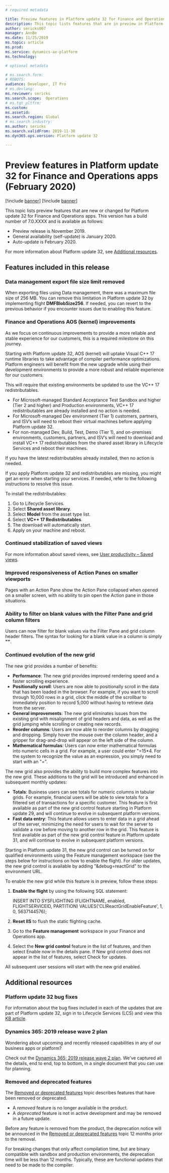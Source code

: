 ```yaml
---
# required metadata

title: Preview features in Platform update 32 for Finance and Operations apps (February 2020)
description: This topic lists features that are in preview in Platform update 32 for Finance and Operations apps. 
author: sericks007
manager: AnnBe
ms.date: 11/25/2019
ms.topic: article
ms.prod: 
ms.service: dynamics-ax-platform
ms.technology: 

# optional metadata

# ms.search.form: 
# ROBOTS: 
audience: Developer, IT Pro
# ms.devlang: 
ms.reviewer: sericks
ms.search.scope:  Operations
# ms.tgt_pltfrm: 
ms.custom: 
ms.assetid:
ms.search.region: Global
# ms.search.industry: 
ms.author: sericks
ms.search.validFrom: 2019-11-30
ms.dyn365.ops.version: Platform update 32

---
```

# Preview features in Platform update 32 for Finance and Operations apps (February 2020)

[!include [banner](../includes/banner.md)]
[!include [banner](../includes/preview-banner.md)]

This topic lists preview features that are new or changed for Platform update 32 for Finance and Operations apps. This version has a build number of 7.0.XXXX and is available as follows:

- Preview release is November 2019.
- General availability (self-update) is January 2020.
- Auto-update is February 2020.

For more information about Platform update 32, see [Additional resources](whats-new-platform-update-32.md#additional-resources).

## Features included in this release

### Data management export file size limit removed
When exporting files using Data management, there was a maximum file size of 256 MB. You can remove this limitation in Platform update 32 by implementing flight **DMFBlobSize256**. If needed, you can revert to the previous behavior if you encounter issues due to enabling this feature.

### Finance and Operations AOS (kernel) improvements
As we focus on continuous improvements to provide a more reliable and stable experience for our customers, this is a required milestone on this journey.

Starting with Platform update 32, AOS (kernel) will uptake Visual C++ 17 runtime libraries to take advantage of compiler performance optimizations. Platform engineers will benefit from the new upgrade while using their development environments to provide a more robust and reliable experience for our customers.

This will require that existing environments be updated to use the VC++ 17 redistributables.

- For Microsoft-managed Standard Acceptance Test Sandbox and higher (Tier 2 and higher) and Production environments, VC++ 17 redistributables are already installed and no action is needed.
- For Microsoft-managed Dev environment (Tier 1) customers, partners, and ISV’s will need to reboot their virtual machines before applying Platform update 32.
- For non-managed Dev, Build, Test, Demo (Tier 1), and on-premises environments, customers, partners, and ISV’s will need to download and install VC++ 17 redistributables from the shared asset library in Lifecycle Services and reboot their machines.

If you have the latest redistributables already installed, then no action is needed.

If you apply Platform update 32 and redistributables are missing, you might get an error when starting your services. If needed, refer to the following instructions to resolve this issue.

To install the redistributables:
1. Go to Lifecycle Services.
2. Select **Shared asset library**.
3. Select **Model** from the asset type list.
4. Select **VC++ 17 Redistributables**.
5. The download will automatically start.
6. Apply on your machine and reboot.

### Continued stabilization of saved views
For more information about saved views, see [User productivity – Saved views](https://docs.microsoft.com/dynamics365-release-plan/2019wave2/finance-operations-crossapp-capabilities/user-productivity-saved-views).

### Improved responsiveness of Action Panes on smaller viewports
Pages with an Action Pane show the Action Pane collapsed when opened on a smaller screen, with no ability to pin open the Action pane in those situations.  

### Ability to filter on blank values with the Filter Pane and grid column filters
Users can now filter for blank values via the Filter Pane and grid column header filters. The syntax for looking for a blank value in a column is simply **""**.  

### Continued evolution of the new grid
The new grid provides a number of benefits: 

- **Performance**: The new grid provides improved rendering speed and a faster scrolling experience.
- **Positionally scroll**: Users are now able to positionally scroll in the data that has been loaded in the browser. For example, if you want to scroll through 10,000 rows in a grid, click the middle of the scrollbar to immediately position to record 5,000 without having to retrieve data from the server.  
- **General improvements**: The new grid eliminates issues from the existing grid with misalignment of grid headers and data, as well as the grid jumping while scrolling or creating new records. 
- **Reorder columns**: Users are now able to reorder columns by dragging and dropping. Simply hover the mouse over the column header, and a gripper for drag-and-drop will appear on the left side of the column.  
- **Mathematical formulas**: Users can now enter mathematical formulas into numeric cells in a grid. For example, a user could enter "=15*4. For the system to recognize the value as an expression, you simply need to start with an "=". 

The new grid also provides the ability to build more complex features into the new grid. These additions to the grid will be introduced and enhanced in subsequent monthly updates:

- **Totals**: Business users can see totals for numeric columns in tabular grids. For example, financial users will be able to view totals for a filtered set of transactions for a specific customer. This feature is first available as part of the new grid control feature starting in Platform update 29, and will continue to evolve in subsequent platform versions. 
- **Fast data entry**: This feature allows users to enter data in a grid ahead of the server, minimizing the need for users to wait for the server to validate a row before moving to another row in the grid. This feature is first available as part of the new grid control feature in Platform update 31, and will continue to evolve in subsequent platform versions. 

Starting in Platform update 31, the new grid control can be turned on for qualified environments using the Feature management workspace (see the steps below for instructions on how to enable the flight). For older updates, the new grid control is available by adding "&debug=reactGrid" to the environment URL.  

To enable the new grid while this feature is in preview, follow these steps:
1.  **Enable the flight** by using the following SQL statement:
    
    INSERT INTO SYSFLIGHTING (FLIGHTNAME, enabled, FLIGHTSERVICEID, PARTITION) VALUES('CLIReactGridEnableFeature', 1, 0, 5637144576);
    
2.  **Reset IIS** to flush the static flighting cache.
3.  Go to the **Feature management** workspace in your Finance and Operations app.
4.  Select the **New grid control** feature in the list of features, and then select Enable now in the details pane.
If New grid control does not appear in the list of features, select Check for updates.

All subsequent user sessions will start with the new grid enabled.

## Additional resources

### Platform update 32 bug fixes
For information about the bug fixes included in each of the updates that are part of Platform update 32, sign in to Lifecycle Services (LCS) and view this [KB article](https://fix.lcs.dynamics.com/Issue/).

### Dynamics 365: 2019 release wave 2 plan
Wondering about upcoming and recently released capabilities in any of our business apps or platform?

Check out the [Dynamics 365: 2019 release wave 2 plan](https://docs.microsoft.com/dynamics365-release-plan/2019wave2/). We've captured all the details, end to end, top to bottom, in a single document that you can use for planning.

### Removed and deprecated features
The [Removed or deprecated features](../../dev-itpro/migration-upgrade/deprecated-features.md) topic describes features that have been removed or deprecated.

- A *removed* feature is no longer available in the product.
- A *deprecated* feature is not in active development and may be removed in a future update.

Before any feature is removed from the product, the deprecation notice will be announced in the [Removed or deprecated features](../../dev-itpro/migration-upgrade/deprecated-features.md) topic 12 months prior to the removal.

For breaking changes that only affect compilation time, but are binary compatible with sandbox and production environments, the deprecation time will be less than 12 months. Typically, these are functional updates that need to be made to the compiler.

